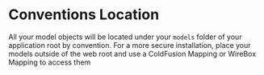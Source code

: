 # Conventions Location

All your model objects will be located under your `models` folder of your application root by convention. For a more secure installation, place your models outside of the web root and use a ColdFusion Mapping or WireBox Mapping to access them